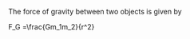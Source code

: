 The force of gravity between two objects is given by 

<lrn-math>F_G =\frac{Gm_1m_2}{r^2} </lrn-math>